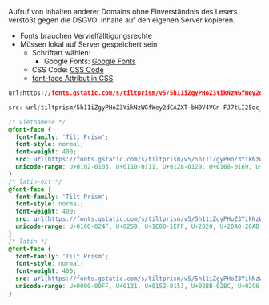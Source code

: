 Aufruf von Inhalten anderer Domains ohne Einverständnis des Lesers verstößt gegen die DSGVO. Inhalte auf den eigenen Server kopieren.
- Fonts brauchen Vervielfälltigungsrechte
- Müssen lokal auf Server gespeichert sein
	- Schriftart wählen:
		- Google Fonts: [Google Fonts](https://fonts.google.com/specimen/Tilt+Prism)
	- CSS Code: [CSS Code](https://fonts.googleapis.com/css2?family=Tilt+Prism) 
	- [font-face Attribut in CSS](https://developer.mozilla.org/en-US/docs/Web/CSS/@font-face )

```css
url(https://fonts.gstatic.com/s/tiltprism/v5/5h11iZgyPHoZ3YikNzWGfWey2dCAZXT-bH9V4VGn-FJ7tLI25oc_rIbAqD6qr84.woff2) format('woff2');`
```

```css
src: url(tiltprism/5h11iZgyPHoZ3YikNzWGfWey2dCAZXT-bH9V4VGn-FJ7tLI25oc_rIbAqT6qr84.woff2) format('woff2');
```

```css
/* vietnamese */ 
@font-face { 
  font-family: 'Tilt Prism'; 
  font-style: normal; 
  font-weight: 400; 
  src: url(https://fonts.gstatic.com/s/tiltprism/v5/5h11iZgyPHoZ3YikNzWGfWey2dCAZXT-bH9V4VGn-FJ7tLI25oc_rIbAqT6qr84.woff2) format('woff2'); 
  unicode-range: U+0102-0103, U+0110-0111, U+0128-0129, U+0168-0169, U+01A0-01A1, U+01AF-01B0, U+1EA0-1EF9, U+20AB; 
} 
/* latin-ext */ 
@font-face { 
  font-family: 'Tilt Prism'; 
  font-style: normal; 
  font-weight: 400; 
  src: url(https://fonts.gstatic.com/s/tiltprism/v5/5h11iZgyPHoZ3YikNzWGfWey2dCAZXT-bH9V4VGn-FJ7tLI25oc_rIbAqD6qr84.woff2) format('woff2'); 
  unicode-range: U+0100-024F, U+0259, U+1E00-1EFF, U+2020, U+20A0-20AB, U+20AD-20CF, U+2113, U+2C60-2C7F, U+A720-A7FF; 
} 
/* latin */ 
@font-face { 
  font-family: 'Tilt Prism'; 
  font-style: normal; 
  font-weight: 400; 
  src: url(https://fonts.gstatic.com/s/tiltprism/v5/5h11iZgyPHoZ3YikNzWGfWey2dCAZXT-bH9V4VGn-FJ7tLI25oc_rIbApj6q.woff2) format('woff2'); 
  unicode-range: U+0000-00FF, U+0131, U+0152-0153, U+02BB-02BC, U+02C6, U+02DA, U+02DC, U+2000-206F, U+2074, U+20AC, U+2122, U+2191, U+2193, U+2212, U+2215, U+FEFF, U+FFFD; 
} 
```
